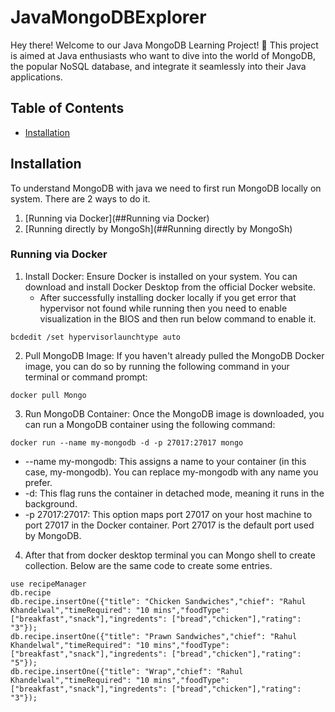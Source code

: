 # JavaMongoDBExplorer
Hey there! Welcome to our Java MongoDB Learning Project! 🚀 This project is aimed at Java enthusiasts who want to dive into the world of MongoDB, the popular NoSQL database, and integrate it seamlessly into their Java applications.

## Table of Contents

- [Installation](#installation)

## Installation

To understand MongoDB with java we need to first run MongoDB locally on system. There are 2 ways to do it.
1. [Running via Docker](##Running via Docker)
2. [Running directly by MongoSh](##Running directly by MongoSh)

### Running via Docker

1. Install Docker: Ensure Docker is installed on your system. You can download and install Docker Desktop from the official Docker website.
    - After successfully installing docker locally if you get error that hypervisor not found while running then you need to enable visualization in the BIOS and then run below command to enable it.

```console
bcdedit /set hypervisorlaunchtype auto 
```

2. Pull MongoDB Image: If you haven't already pulled the MongoDB Docker image, you can do so by running the following command in your terminal or command prompt:

```console
docker pull Mongo
```

3. Run MongoDB Container: Once the MongoDB image is downloaded, you can run a MongoDB container using the following command:


```console
docker run --name my-mongodb -d -p 27017:27017 mongo
```

- --name my-mongodb: This assigns a name to your container (in this case, my-mongodb). You can replace my-mongodb with any name you prefer.
- -d: This flag runs the container in detached mode, meaning it runs in the background.
- -p 27017:27017: This option maps port 27017 on your host machine to port 27017 in the Docker container. Port 27017 is the default port used by MongoDB.

4. After that from docker desktop terminal you can Mongo shell to create collection. Below are the same code to create some entries.

```console
use recipeManager
db.recipe
db.recipe.insertOne({"title": "Chicken Sandwiches","chief": "Rahul Khandelwal","timeRequired": "10 mins","foodType": ["breakfast","snack"],"ingredents": ["bread","chicken"],"rating": "3"});
db.recipe.insertOne({"title": "Prawn Sandwiches","chief": "Rahul Khandelwal","timeRequired": "10 mins","foodType": ["breakfast","snack"],"ingredents": ["bread","chicken"],"rating": "5"});
db.recipe.insertOne({"title": "Wrap","chief": "Rahul Khandelwal","timeRequired": "10 mins","foodType": ["breakfast","snack"],"ingredents": ["bread","chicken"],"rating": "3"});

```